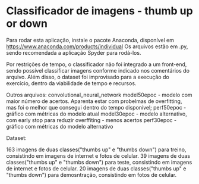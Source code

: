 #  Classificador de imagens - thumb up or down

Para rodar esta aplicação, instale o pacote Anaconda, disponível em https://www.anaconda.com/products/individual
Os arquivos estão em .py, sendo recomendada a aplicação Spyder para rodá-los. 

Por restrições de tempo, o classificador não foi integrado a um front-end, sendo possível classificar imagens conforme indicado nos comentários do arquivo.
Além disso, o dataset foi improvisado para a execução do exercício, dentro da viabilidade de tempo e recursos.

Outros arquivos:
convolutional_neural_network
model50epoc - modelo com maior número de acertos. Aparenta estar com probelmas de overfitting, mas foi o melhor que consegui dentro do tempo disponível;
perf50epoc - gráfico com métricas do modelo atual
model30epoc - modelo alternativo, com early stop para reduzir overffiting - menos acertos
perf30epoc - gráfico com métricas do modelo alternativo

Dataset:

163 imagens de duas classes("thumbs up" e "thumbs down") para treino, consistindo em imagens de internet e fotos de celular.
39 imagens de duas classes("thumbs up" e "thumbs down") para teste, consistindo em imagens de internet e fotos de celular.
20 imagens de duas classes("thumbs up" e "thumbs down") para demosntração, consistindo em fotos de celular.




